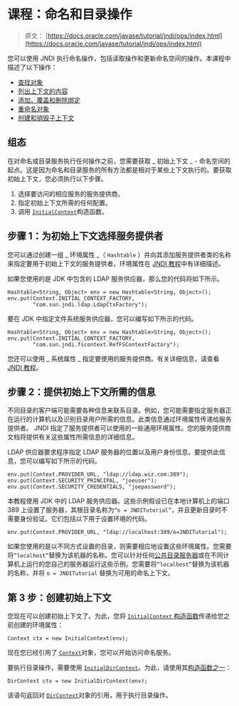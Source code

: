 # 课程：命名和目录操作

> 原文： [https://docs.oracle.com/javase/tutorial/jndi/ops/index.html](https://docs.oracle.com/javase/tutorial/jndi/ops/index.html)

您可以使用 JNDI 执行命名操作，包括读取操作和更新命名空间的操作。本课程中描述了以下操作：

*   [查找对象](lookup.html)
*   [列出上下文的内容](list.html)
*   [添加，覆盖和删除绑定](bind.html)
*   [重命名对象](rename.html)
*   [创建和销毁子上下文](create.html)

## 组态

在对命名或目录服务执行任何操作之前，您需要获取 _ 初始上下文 _ - 命名空间的起点。这是因为命名和目录服务的所有方法都是相对于某些上下文执行的。要获取初始上下文，您必须执行以下步骤。

1.  选择要访问的相应服务的服务提供商。
2.  指定初始上下文所需的任何配置。
3.  调用 [`InitialContext`](https://docs.oracle.com/javase/8/docs/api/javax/naming/InitialContext.html#constructor_detail)构造函数。

## 步骤 1：为初始上下文选择服务提供者

您可以通过创建一组 _ 环境属性 _（ `Hashtable` ）并向其添加服务提供者类的名称来指定要用于初始上下文的服务提供者。环境属性在 [JNDI 教程](https://docs.oracle.com/javase/jndi/tutorial/beyond/env/index.html)中有详细描述。

如果您使用的是 JDK 中包含的 LDAP 服务供应器，那么您的代码将如下所示。

```
Hashtable<String, Object> env = new Hashtable<String, Object>();
env.put(Context.INITIAL_CONTEXT_FACTORY, 
        "com.sun.jndi.ldap.LdapCtxFactory");

```

要在 JDK 中指定文件系统服务供应器，您可以编写如下所示的代码。

```
Hashtable<String, Object> env = new Hashtable>String, Object>();
env.put(Context.INITIAL_CONTEXT_FACTORY, 
        "com.sun.jndi.fscontext.RefFSContextFactory");

```

您还可以使用 _ 系统属性 _ 指定要使用的服务提供商。有关详细信息，请查看 [JNDI 教程](https://docs.oracle.com/javase/jndi/tutorial/beyond/index.html)。

## 步骤 2：提供初始上下文所需的信息

不同目录的客户端可能需要各种信息来联系目录。例如，您可能需要指定服务器正在运行的计算机以及识别目录用户所需的信息。此类信息通过环境属性传递给服务提供者。 JNDI 指定了服务提供者可以使用的一些通用环境属性。您的服务提供商文档将提供有关这些属性所需信息的详细信息。

LDAP 供应器要求程序指定 LDAP 服务器的位置以及用户身份信息。要提供此信息，您可以编写如下所示的代码。

```
env.put(Context.PROVIDER_URL, "ldap://ldap.wiz.com:389");
env.put(Context.SECURITY_PRINCIPAL, "joeuser");
env.put(Context.SECURITY_CREDENTIALS, "joepassword");

```

本教程使用 JDK 中的 LDAP 服务供应器。这些示例假设已在本地计算机上的端口 389 上设置了服务器，其根目录名称为`“o = JNDITutorial”`，并且更新目录时不需要身份验证。它们包括以下用于设置环境的代码。

```
env.put(Context.PROVIDER_URL, "ldap://localhost:389/o=JNDITutorial");

```

如果您使用的是以不同方式设置的目录，则需要相应地设置这些环境属性。您需要将`“localhost”`替换为该机器的名称。您可以针对任何[公共目录服务器](../software/index.html)或在不同计算机上运行的您自己的服务器运行这些示例。您需要将`“localhost”`替换为该机器的名称，并将 `o = JNDITutorial` 替换为可用的命名上下文。

## 第 3 步：创建初始上下文

您现在可以创建初始上下文了。为此，您将 [`InitialContext` 构造函数](https://docs.oracle.com/javase/8/docs/api/javax/naming/InitialContext.html#constructor_detail)传递给您之前创建的环境属性：

```
Context ctx = new InitialContext(env);

```

现在您已经引用了 [`Context`](https://docs.oracle.com/javase/8/docs/api/javax/naming/Context.html)对象，您可以开始访问命名服务。

要执行目录操作，需要使用 [`InitialDirContext`](https://docs.oracle.com/javase/8/docs/api/javax/naming/directory/InitialDirContext.html)。为此，请使用其[构造函数之一](https://docs.oracle.com/javase/8/docs/api/javax/naming/directory/InitialDirContext.html#constructor_detail)：

```
DirContext ctx = new InitialDirContext(env);

```

该语句返回对 [`DirContext`](https://docs.oracle.com/javase/8/docs/api/javax/naming/directory/DirContext.html)对象的引用，用于执行目录操作。